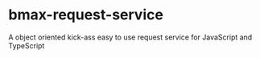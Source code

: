 # bmax-request-service
A object oriented kick-ass easy to use request service for JavaScript and TypeScript
